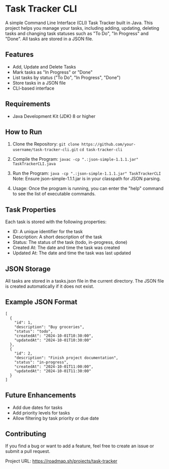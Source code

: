 # Task Tracker CLI

A simple Command Line Interface (CLI) Task Tracker built in Java. This project helps you manage your tasks, including adding, updating, deleting tasks and changing task statuses such as "To Do", "In Progress" and "Done". All tasks are stored in a JSON file.

## Features
- Add, Update and Delete Tasks
- Mark tasks as "In Progress" or "Done"
- List tasks by status ("To Do", "In Progress", "Done")
- Store tasks in a JSON file
- CLI-based interface

## Requirements
- Java Development Kit (JDK) 8 or higher

## How to Run
1. Clone the Repository:
`git clone https://github.com/your-username/task-tracker-cli.git`
`cd task-tracker-cli`

2. Compile the Program:
`javac -cp ".:json-simple-1.1.1.jar" TaskTrackerCLI.java`

3. Run the Program:
`java -cp ".:json-simple-1.1.1.jar" TaskTrackerCLI`
Note: Ensure json-simple-1.1.1.jar is in your classpath for JSON parsing.

4. Usage:
Once the program is running, you can enter the "help" command to see the list of executable commands.

## Task Properties
Each task is stored with the following properties:
- ID: A unique identifier for the task
- Description: A short description of the task
- Status: The status of the task (todo, in-progress, done)
- Created At: The date and time the task was created
- Updated At: The date and time the task was last updated

## JSON Storage
All tasks are stored in a tasks.json file in the current directory. The JSON file is created automatically if it does not exist.

## Example JSON Format
    [
      {
        "id": 1,
        "description": "Buy groceries",
        "status": "todo",
        "createdAt": "2024-10-01T10:30:00",
        "updatedAt": "2024-10-01T10:30:00"
      },
      {
        "id": 2,
        "description": "Finish project documentation",
        "status": "in-progress",
        "createdAt": "2024-10-01T11:00:00",
        "updatedAt": "2024-10-01T11:30:00"
      }
    ]

## Future Enhancements
- Add due dates for tasks
- Add priority levels for tasks
- Allow filtering by task priority or due date

## Contributing
If you find a bug or want to add a feature, feel free to create an issue or submit a pull request.

Project URL: https://roadmap.sh/projects/task-tracker
